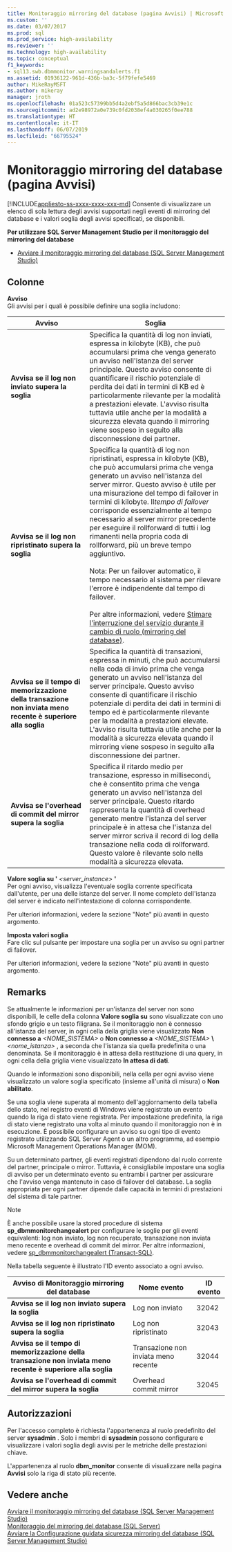```yaml
---
title: Monitoraggio mirroring del database (pagina Avvisi) | Microsoft Docs
ms.custom: ''
ms.date: 03/07/2017
ms.prod: sql
ms.prod_service: high-availability
ms.reviewer: ''
ms.technology: high-availability
ms.topic: conceptual
f1_keywords:
- sql13.swb.dbmmonitor.warningsandalerts.f1
ms.assetid: 01936122-961d-436b-ba3c-5f79fefe5469
author: MikeRayMSFT
ms.author: mikeray
manager: jroth
ms.openlocfilehash: 01a523c57399bb5d4a2ebf5a5d866bac3cb39e1c
ms.sourcegitcommit: ad2e98972a0e739c0fd2038ef4a030265f0ee788
ms.translationtype: HT
ms.contentlocale: it-IT
ms.lasthandoff: 06/07/2019
ms.locfileid: "66795524"
---
```

# <a name="database-mirroring-monitor-warnings-page"></a>Monitoraggio mirroring del database (pagina Avvisi)
[!INCLUDE[appliesto-ss-xxxx-xxxx-xxx-md](../../includes/appliesto-ss-xxxx-xxxx-xxx-md.md)]
  Consente di visualizzare un elenco di sola lettura degli avvisi supportati negli eventi di mirroring del database e i valori soglia degli avvisi specificati, se disponibili.  
  
 **Per utilizzare SQL Server Management Studio per il monitoraggio del mirroring del database**  
  
-   [Avviare il monitoraggio mirroring del database &#40;SQL Server Management Studio&#41;](../../database-engine/database-mirroring/start-database-mirroring-monitor-sql-server-management-studio.md)  
  
## <a name="columns"></a>Colonne  
 **Avviso**  
 Gli avvisi per i quali è possibile definire una soglia includono:  
  
|Avviso|Soglia|  
|-------------|---------------|  
|**Avvisa se il log non inviato supera la soglia**|Specifica la quantità di log non inviati, espressa in kilobyte (KB), che può accumularsi prima che venga generato un avviso nell'istanza del server principale. Questo avviso consente di quantificare il rischio potenziale di perdita dei dati in termini di KB ed è particolarmente rilevante per la modalità a prestazioni elevate. L'avviso risulta tuttavia utile anche per la modalità a sicurezza elevata quando il mirroring viene sospeso in seguito alla disconnessione dei partner.|  
|**Avvisa se il log non ripristinato supera la soglia**|Specifica la quantità di log non ripristinati, espressa in kilobyte (KB), che può accumularsi prima che venga generato un avviso nell'istanza del server mirror. Questo avviso è utile per una misurazione del tempo di failover in termini di kilobyte. Il*tempo di failover* corrisponde essenzialmente al tempo necessario al server mirror precedente per eseguire il rollforward di tutti i log rimanenti nella propria coda di rollforward, più un breve tempo aggiuntivo.<br /><br /> Nota: Per un failover automatico, il tempo necessario al sistema per rilevare l'errore è indipendente dal tempo di failover.<br /><br /> Per altre informazioni, vedere [Stimare l'interruzione del servizio durante il cambio di ruolo &#40;mirroring del database&#41;](../../database-engine/database-mirroring/estimate-the-interruption-of-service-during-role-switching-database-mirroring.md).|  
|**Avvisa se il tempo di memorizzazione della transazione non inviata meno recente è superiore alla soglia**|Specifica la quantità di transazioni, espressa in minuti, che può accumularsi nella coda di invio prima che venga generato un avviso nell'istanza del server principale. Questo avviso consente di quantificare il rischio potenziale di perdita dei dati in termini di tempo ed è particolarmente rilevante per la modalità a prestazioni elevate. L'avviso risulta tuttavia utile anche per la modalità a sicurezza elevata quando il mirroring viene sospeso in seguito alla disconnessione dei partner.|  
|**Avvisa se l'overhead di commit del mirror supera la soglia**|Specifica il ritardo medio per transazione, espresso in millisecondi, che è consentito prima che venga generato un avviso nell'istanza del server principale. Questo ritardo rappresenta la quantità di overhead generato mentre l'istanza del server principale è in attesa che l'istanza del server mirror scriva il record di log della transazione nella coda di rollforward. Questo valore è rilevante solo nella modalità a sicurezza elevata.|  
  
 **Valore soglia su '** _<server_instance>_ **'**  
 Per ogni avviso, visualizza l'eventuale soglia corrente specificata dall'utente, per una delle istanze del server. Il nome completo dell'istanza del server è indicato nell'intestazione di colonna corrispondente.  
  
 Per ulteriori informazioni, vedere la sezione "Note" più avanti in questo argomento.  
  
 **Imposta valori soglia**  
 Fare clic sul pulsante per impostare una soglia per un avviso su ogni partner di failover.  
  
 Per ulteriori informazioni, vedere la sezione "Note" più avanti in questo argomento.  
  
## <a name="remarks"></a>Remarks  
 Se attualmente le informazioni per un'istanza del server non sono disponibili, le celle della colonna **Valore soglia su** sono visualizzate con uno sfondo grigio e un testo filigrana. Se il monitoraggio non è connesso all'istanza del server, in ogni cella della griglia viene visualizzato **Non connesso a** _<NOME_SISTEMA>_ o **Non connesso a** _<NOME_SISTEMA>_ **\\** _<nome_istanza>_ , a seconda che l'istanza sia quella predefinita o una denominata. Se il monitoraggio è in attesa della restituzione di una query, in ogni cella della griglia viene visualizzato **In attesa di dati**.  
  
 Quando le informazioni sono disponibili, nella cella per ogni avviso viene visualizzato un valore soglia specificato (insieme all'unità di misura) o **Non abilitato**.  
  
 Se una soglia viene superata al momento dell'aggiornamento della tabella dello stato, nel registro eventi di Windows viene registrato un evento quando la riga di stato viene registrata. Per impostazione predefinita, la riga di stato viene registrato una volta al minuto quando il monitoraggio non è in esecuzione. È possibile configurare un avviso su ogni tipo di evento registrato utilizzando SQL Server Agent o un altro programma, ad esempio Microsoft Management Operations Manager (MOM).  
  
 Su un determinato partner, gli eventi registrati dipendono dal ruolo corrente del partner, principale o mirror. Tuttavia, è consigliabile impostare una soglia di avviso per un determinato evento su entrambi i partner per assicurare che l'avviso venga mantenuto in caso di failover del database. La soglia appropriata per ogni partner dipende dalle capacità in termini di prestazioni del sistema di tale partner.  
  
> [!NOTE]  
>  È anche possibile usare la stored procedure di sistema **sp_dbmmonitorchangealert** per configurare le soglie per gli eventi equivalenti: log non inviato, log non recuperato, transazione non inviata meno recente e overhead di commit del mirror. Per altre informazioni, vedere [sp_dbmmonitorchangealert &#40;Transact-SQL&#41;](../../relational-databases/system-stored-procedures/sp-dbmmonitorchangealert-transact-sql.md).  
  
 Nella tabella seguente è illustrato l'ID evento associato a ogni avviso.  
  
|Avviso di Monitoraggio mirroring del database|Nome evento|ID evento|  
|----------------------------------------|----------------|--------------|  
|**Avvisa se il log non inviato supera la soglia**|Log non inviato|32042|  
|**Avvisa se il log non ripristinato supera la soglia**|Log non ripristinato|32043|  
|**Avvisa se il tempo di memorizzazione della transazione non inviata meno recente è superiore alla soglia**|Transazione non inviata meno recente|32044|  
|**Avvisa se l'overhead di commit del mirror supera la soglia**|Overhead commit mirror|32045|  
  
## <a name="permissions"></a>Autorizzazioni  
 Per l'accesso completo è richiesta l'appartenenza al ruolo predefinito del server **sysadmin** . Solo i membri di **sysadmin** possono configurare e visualizzare i valori soglia degli avvisi per le metriche delle prestazioni chiave.  
  
 L'appartenenza al ruolo **dbm_monitor** consente di visualizzare nella pagina **Avvisi** solo la riga di stato più recente.  
  
## <a name="see-also"></a>Vedere anche  
 [Avviare il monitoraggio mirroring del database &#40;SQL Server Management Studio&#41;](../../database-engine/database-mirroring/start-database-mirroring-monitor-sql-server-management-studio.md)   
 [Monitoraggio del mirroring del database &#40;SQL Server&#41;](../../database-engine/database-mirroring/monitoring-database-mirroring-sql-server.md)   
 [Avviare la Configurazione guidata sicurezza mirroring del database &#40;SQL Server Management Studio&#41;](../../database-engine/database-mirroring/start-the-configuring-database-mirroring-security-wizard.md)  
  
  

